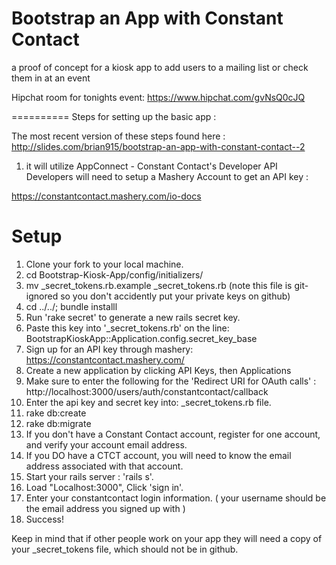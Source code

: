 Bootstrap an App with Constant Contact 
==========

a proof of concept for a kiosk app to add users to a mailing list or check them in at an event 

Hipchat room for tonights event: https://www.hipchat.com/gvNsQ0cJQ

==========
Steps for setting up the basic app :

The most recent version of these steps found here : http://slides.com/brian915/bootstrap-an-app-with-constant-contact--2

1) it will utilize AppConnect  - Constant Contact's Developer API
Developers will need to setup a Mashery Account to get an API key :

https://constantcontact.mashery.com/io-docs



# Setup
1. Clone your fork to your local machine.
2. cd Bootstrap-Kiosk-App/config/initializers/ 
3. mv _secret_tokens.rb.example _secret_tokens.rb
 (note this file is git-ignored so you don't accidently put your private keys on github)
4. cd ../../; bundle installl
5. Run 'rake secret' to generate a new rails secret key.
6. Paste this key into '_secret_tokens.rb' on the line: BootstrapKioskApp::Application.config.secret_key_base
7. Sign up for an API key through mashery:  https://constantcontact.mashery.com/
8. Create a new application by clicking API Keys, then Applications 
9. Make sure to enter the following for the
   'Redirect URI for OAuth calls' : http://localhost:3000/users/auth/constantcontact/callback
10. Enter the api key and secret key into:       _secret_tokens.rb file.
11. rake db:create
12. rake db:migrate
13. If you don't have a Constant Contact account, register for one account, and verify your account email address.
14. If you DO have a CTCT account, you will need to know the email address associated with that account.
15. Start your rails server :  'rails s'.
16. Load "Localhost:3000",  Click 'sign in'.
17. Enter your constantcontact login information.
    ( your username should be the email address you signed up with )
18. Success! 

Keep in mind that if other people work on your app they will need a copy of your _secret_tokens file, which should not be in github.
